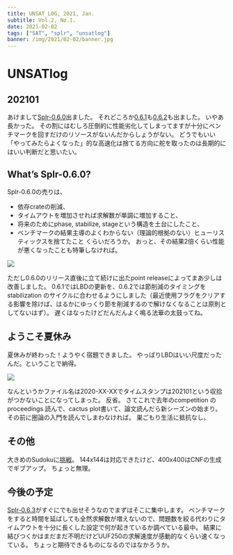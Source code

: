 ```yaml
---
title: UNSAT LOG, 2021, Jan.
subtitle: Vol.2, No.1.
date: 2021-02-02
tags: ["SAT", "splr", "unsatlog"]
banner: /img/2021/02-02/banner.jpg
---
```

# UNSATlog


## 202101

あけまして[Splr-0.6.0](https://github.com/shnarazk/splr/releases/tag/splr-0.6.0)出ました。
それどころか[0.6.1](https://github.com/shnarazk/splr/releases/tag/splr-0.6.1)も[0.6.2](https://github.com/shnarazk/splr/releases/tag/Splr-0.6.2)も出ました。
いやあ長かった。
その割にはむしろ圧倒的に性能劣化してしまってますが十分にベンチマークを回すだけのリソースがないんだからしょうがない。
どうでもいい「やってみたらよくなった」的な高速化は捨てる方向に舵を取ったのは長期的にはいい判断だと思いたい。

## What’s Splr-0.6.0?

Splr-0.6.0の売りは、
- 依存crateの削減、
- タイムアウトを増加させれば求解数が単調に増加すること、
- 将来のためにphase, stabilize, stageという構造を土台にしたこと、
- ベンチマークの結果主導のよくわからない（理論的根拠のない）ヒューリスティックスを捨てたこと
くらいだろうか。
おっと、その結果2倍くらい性能が悪くなったことも特筆しなければ。

![](https://user-images.githubusercontent.com/997855/104808677-24d97080-582b-11eb-85af-d01fd161bafd.png)

ただし0.6.0のリリース直後に立て続けに出たpoint releaseによってまあ少しは改善しました。
0.6.1ではLBDの更新を、0.6.2では節削減のタイミングをstabilization のサイクルに合わせるようにしました（最近使用フラグをクリアする影響を除けば、はるかにゆっくり節を削減するので解けなくなることは原則としてないはず）。
遅くはなったけどだんだんよく鳴る法華の太鼓ってね。

## ようこそ夏休み

夏休みが終わった！ようやく宿題できました。
やっぱりLBDはいい尺度だったんだ。ということで納得。

![](https://shnarazk.github.io/img/2021/01-26/UUF250-LBD-ave.png)

なんというかファイル名は2020-XX-XXでタイムスタンプは202101という収拾がつかないことになってしまった。
反省。
さてこれで去年のcompetition のproceedings 読んで、cactus plot書いて、論文読んだら新シーズンの始まり。
その前に圏論の入門を読んでしまわなければ。
巣ごもり生活に抵抗なし。

## その他

大きめのSudokuに[挑戦](https://shnarazk.github.io/2021/2021-01-17-sudoku144/)。
144x144は対応できたけど、400x400はCNFの生成でギブアップ。
ちょっと無理。

## 今後の予定

[Splr-0.6.3](https://github.com/shnarazk/splr/pull/72)がすぐにでも出せそうなのでまずはそこに集中します。
ベンチマークをすると時間を延ばしても全然求解数が増えないので、問題数を絞る代わりにタイムアウトを十分に長くした設定で何が起きているか調べている最中。
結果に結びつくかはまだまだ不明だけどUUF250の求解速度が感動的なくらい速くなっている。
ちょっと期待できるものになるのではなかろうか。
